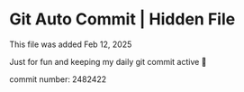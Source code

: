 # Git Auto Commit | Hidden File

This file was added Feb 12, 2025

Just for fun and keeping my daily git commit active 🤪

commit number: 2482422
